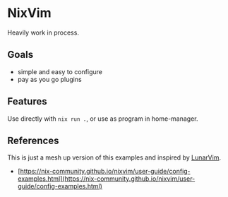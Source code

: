 # NixVim

Heavily work in process.

## Goals

- simple and easy to configure
- pay as you go plugins

## Features

Use directly with `nix run .`, or use as program in home-manager.

## References

This is just a mesh up version of this examples and inspired by [LunarVim](https://www.lunarvim.org/).

- [https://nix-community.github.io/nixvim/user-guide/config-examples.html](https://nix-community.github.io/nixvim/user-guide/config-examples.html)
